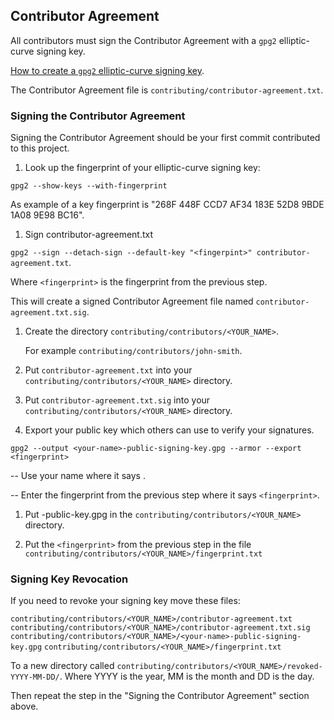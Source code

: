 ## Contributor Agreement

All contributors must sign the Contributor Agreement with a `gpg2` elliptic-curve signing key.

[How to create a `gpg2` elliptic-curve signing key][create-key].

[create-key]: <https://github.com/sean-hut/contributing-rules/blob/develop/reference/creating-gpg2-eliptic-curve-signing.md>

The Contributor Agreement file is
`contributing/contributor-agreement.txt`.

### Signing the Contributor Agreement

Signing the Contributor Agreement should be your first commit
contributed to this project.

1. Look up the fingerprint of your elliptic-curve signing key:

`gpg2 --show-keys --with-fingerprint`

As example of a key fingerprint is "268F 448F CCD7 AF34 183E 52D8 9BDE
1A08 9E98 BC16".

1. Sign contributor-agreement.txt

`gpg2 --sign --detach-sign --default-key "<fingerpint>" contributor-agreement.txt`.

Where `<fingerprint>` is the fingerprint from the previous step.

This will create a signed Contributor Agreement file named
`contributor-agreement.txt.sig`.

1. Create the directory `contributing/contributors/<YOUR_NAME>`.

   For example `contributing/contributors/john-smith`.

1. Put `contributor-agreement.txt` into your
   `contributing/contributors/<YOUR_NAME>` directory.

1. Put `contributor-agreement.txt.sig` into your
   `contributing/contributors/<YOUR_NAME>` directory.

1. Export your public key which others can use to verify your
   signatures.

`gpg2 --output <your-name>-public-signing-key.gpg --armor --export <fingerprint>`

-- Use your name where it says <your-name>.

-- Enter the fingerprint from the previous step where it says
`<fingerprint>`.

1. Put <your-name>-public-key.gpg in the
   `contributing/contributors/<YOUR_NAME>` directory.

1. Put the `<fingerprint>` from the previous step in the file
   `contributing/contributors/<YOUR_NAME>/fingerprint.txt`

### Signing Key Revocation

If you need to revoke your signing key move these files:

`contributing/contributors/<YOUR_NAME>/contributor-agreement.txt`
`contributing/contributors/<YOUR_NAME>/contributor-agreement.txt.sig`
`contributing/contributors/<YOUR_NAME>/<your-name>-public-signing-key.gpg`
`contributing/contributors/<YOUR_NAME>/fingerprint.txt`

To a new directory called
`contributing/contributors/<YOUR_NAME>/revoked-YYYY-MM-DD/`.  Where
YYYY is the year, MM is the month and DD is the day.

Then repeat the step in the "Signing the Contributor Agreement" section
above.
